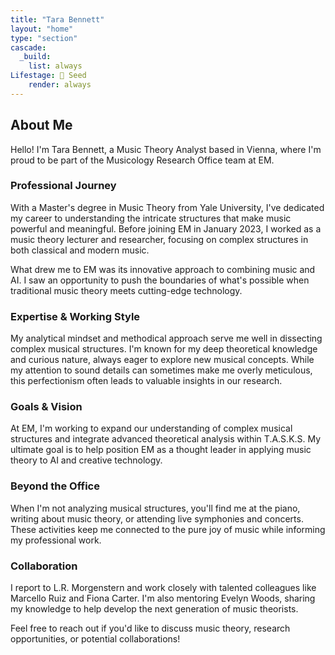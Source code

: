 ```yaml
---
title: "Tara Bennett"
layout: "home"
type: "section"
cascade:
  _build:
    list: always
Lifestage: 🌱 Seed
    render: always
---
```

## About Me

Hello! I'm Tara Bennett, a Music Theory Analyst based in Vienna, where I'm proud to be part of the Musicology Research Office team at EM.

### Professional Journey

With a Master's degree in Music Theory from Yale University, I've dedicated my career to understanding the intricate structures that make music powerful and meaningful. Before joining EM in January 2023, I worked as a music theory lecturer and researcher, focusing on complex structures in both classical and modern music.

What drew me to EM was its innovative approach to combining music and AI. I saw an opportunity to push the boundaries of what's possible when traditional music theory meets cutting-edge technology.

### Expertise & Working Style

My analytical mindset and methodical approach serve me well in dissecting complex musical structures. I'm known for my deep theoretical knowledge and curious nature, always eager to explore new musical concepts. While my attention to sound details can sometimes make me overly meticulous, this perfectionism often leads to valuable insights in our research.

### Goals & Vision

At EM, I'm working to expand our understanding of complex musical structures and integrate advanced theoretical analysis within T.A.S.K.S. My ultimate goal is to help position EM as a thought leader in applying music theory to AI and creative technology.

### Beyond the Office

When I'm not analyzing musical structures, you'll find me at the piano, writing about music theory, or attending live symphonies and concerts. These activities keep me connected to the pure joy of music while informing my professional work.

### Collaboration

I report to L.R. Morgenstern and work closely with talented colleagues like Marcello Ruiz and Fiona Carter. I'm also mentoring Evelyn Woods, sharing my knowledge to help develop the next generation of music theorists.

Feel free to reach out if you'd like to discuss music theory, research opportunities, or potential collaborations!